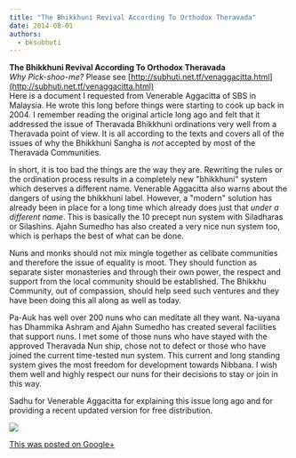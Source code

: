 ```yaml
---
title: "The Bhikkhuni Revival According To Orthodox Theravada"
date: 2014-08-01
authors: 
  - bksubhuti
---
```


**The Bhikkhuni Revival According To Orthodox Theravada**  
_Why Pick-shoo-me?_ Please see [http://subhuti.net.tf/venaggacitta.html](http://subhuti.net.tf/venaggacitta.html)  
Here is a document I requested from Venerable Aggacitta of SBS in Malaysia. He wrote this long before things were starting to cook up back in 2004. I remember reading the original article long ago and felt that it addressed the issue of Theravada Bhikkhuni ordinations very well from a Theravada point of view. It is all according to the texts and covers all of the issues of why the Bhikkhuni Sangha is _not_ accepted by most of the Theravada Communities.  
  
In short, it is too bad the things are the way they are. Rewriting the rules or the ordination process results in a completely new "bhikkhuni" system which deserves a different name. Venerable Aggacitta also warns about the dangers of using the bhikkhuni label. However, a "modern" solution has already been in place for a long time which already does just that _under a different name_. This is basically the 10 precept nun system with Siladharas or Silashins. Ajahn Sumedho has also created a very nice nun system too, which is perhaps the best of what can be done.  
  
Nuns and monks should not mix mingle together as celibate communities and therefore the issue of equality is moot. They should function as separate sister monasteries and through their own power, the respect and support from the local community should be established. The Bhikkhu Community, out of compassion, should help seed such ventures and they have been doing this all along as well as today.  
  
Pa-Auk has well over 200 nuns who can meditate all they want. Na-uyana has Dhammika Ashram and Ajahn Sumedho has created several facilities that support nuns. I met some of those nuns who have stayed with the approved Theravada Nun ship, chose not to defect or those who have joined the current time-tested nun system. This current and long standing system gives the most freedom for development towards Nibbana. I wish them well and highly respect our nuns for their decisions to stay or join in this way.  
  
Sadhu for Venerable Aggacitta for explaining this issue long ago and for providing a recent updated version for free distribution.﻿

![](https://lh4.googleusercontent.com/-9AMWfboVAl4/U9t-rZRvxII/AAAAAAAAJ_c/AveOz6a4Ts8/w506-h750/14%2B-%2B1)

[This was posted on Google+](https://plus.google.com/+BhikkhuSubhuti/posts/jMkgGPqaVCL)